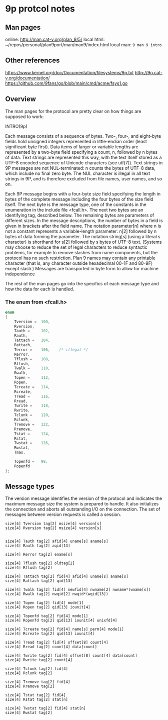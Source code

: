 # 9p protcol notes

## Man pages
  online: http://man.cat-v.org/plan_9/5/
  local html: ~/repos/personal/plan9port/man/man9/index.html
  local man: `9 man 9 intro`

## Other references
  https://www.kernel.org/doc/Documentation/filesystems/9p.txt
  http://9p.cat-v.org/documentation/
  https://github.com/9fans/go/blob/main/cmd/acme/fsys1.go

## Overview
The man pages for the protocol are pretty clear on how things are supposed to work:

INTRO(9p)

  Each message consists of a sequence of bytes. Two-, four-, and eight-byte fields hold unsigned integers represented
  in little-endian order (least significant byte first). Data items of larger or variable lengths are represented by
  a two-byte field specifying a count, n, followed by n bytes of data. Text strings are represented this way, with the
  text itself stored as a UTF-8 encoded sequence of Unicode characters (see utf(7)). Text strings in 9P messages are
  not NUL-terminated: n counts the bytes of UTF-8 data, which include no final zero byte. The NUL character is illegal
  in all text strings in 9P, and is therefore excluded from file names, user names, and so on.

  Each 9P message begins with a four-byte size field specifying the length in bytes of the complete message including
  the four bytes of the size field itself. The next byte is the message type, one of the constants in the enumeration
  in the include file <fcall.h>. The next two bytes are an identifying tag, described below. The remaining bytes are
  parameters of different sizes. In the message descriptions, the number of bytes in a field is given in brackets after
  the field name. The notation parameter[n] where n is not a constant represents a variable-length parameter: n[2]
  followed by n bytes of data forming the parameter. The notation string[s] (using a literal s character) is shorthand
  for s[2] followed by s bytes of UTF-8 text. (Systems may choose to reduce the set of legal characters to reduce
  syntactic problems, for example to remove slashes from name components, but the protocol has no such restriction.
  Plan 9 names may contain any printable character (that is, any character outside hexadecimal 00-1F and 80-9F) except
  slash.) Messages are transported in byte form to allow for machine independence

The rest of the man pages go into the specifics of each message type and how the data for
each is handled.


### The enum from <fcall.h>
```c
enum
{
	Tversion =	100,
	Rversion,
	Tauth =		102,
	Rauth,
	Tattach =	104,
	Rattach,
	Terror =	106,	/* illegal */
	Rerror,
	Tflush =	108,
	Rflush,
	Twalk =		110,
	Rwalk,
	Topen =		112,
	Ropen,
	Tcreate =	114,
	Rcreate,
	Tread =		116,
	Rread,
	Twrite =	118,
	Rwrite,
	Tclunk =	120,
	Rclunk,
	Tremove =	122,
	Rremove,
	Tstat =		124,
	Rstat,
	Twstat =	126,
	Rwstat,
	Tmax,

	Topenfd = 	98,
	Ropenfd
};
```


## Message types

The version message identifies the version of the protocol and indicates the maximum message size the system is prepared
to handle. It also initializes the connection and aborts all outstanding I/O on the connection. The set of messages
between version requests is called a session. 

    size[4] Tversion tag[2] msize[4] version[s]
    size[4] Rversion tag[2] msize[4] version[s]


    size[4] Tauth tag[2] afid[4] uname[s] aname[s]
    size[4] Rauth tag[2] aqid[13]

    size[4] Rerror tag[2] ename[s]

    size[4] Tflush tag[2] oldtag[2]
    size[4] Rflush tag[2]

    size[4] Tattach tag[2] fid[4] afid[4] uname[s] aname[s]
    size[4] Rattach tag[2] qid[13]

    size[4] Twalk tag[2] fid[4] newfid[4] nwname[2] nwname*(wname[s])
    size[4] Rwalk tag[2] nwqid[2] nwqid*(wqid[13])

    size[4] Topen tag[2] fid[4] mode[1]
    size[4] Ropen tag[2] qid[13] iounit[4]

    size[4] Topenfd tag[2] fid[4] mode[1]
    size[4] Ropenfd tag[2] qid[13] iounit[4] unixfd[4]

    size[4] Tcreate tag[2] fid[4] name[s] perm[4] mode[1]
    size[4] Rcreate tag[2] qid[13] iounit[4]

    size[4] Tread tag[2] fid[4] offset[8] count[4]
    size[4] Rread tag[2] count[4] data[count]

    size[4] Twrite tag[2] fid[4] offset[8] count[4] data[count]
    size[4] Rwrite tag[2] count[4]

    size[4] Tclunk tag[2] fid[4]
    size[4] Rclunk tag[2]

    size[4] Tremove tag[2] fid[4]
    size[4] Rremove tag[2]

    size[4] Tstat tag[2] fid[4]
    size[4] Rstat tag[2] stat[n]

    size[4] Twstat tag[2] fid[4] stat[n]
    size[4] Rwstat tag[2]
